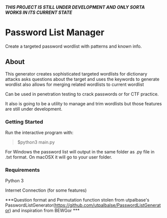 ***THIS PROJECT IS STILL UNDER DEVELOPMENT AND ONLY SORTA WORKS IN ITS CURRENT STATE***
# Password List Manager
Create a targeted password wordlist with patterns and known info.

## About

This generator creates sophisticated targeted wordlists for dictionary attacks 
asks questions about the target and uses the keywords to generate wordlist also allows for merging related wordlists to current wordlist

Can be used in penetration testing to crack passwords or for CTF practice.

It also is going to be a utility to manage and trim wordlists but those features are still under development.

### Getting Started

Run the interactive program with:

> $python3 main.py

For Windows the password list will output in the same folder as .py file in .txt format. On macOSX it will go to your user folder.

### Requirements

Python 3

Internet Connection (for some features)

***Question format and Permutation function stolen from utpalbase's PasswordListGenerator(https://github.com/utpalbalse/PasswordListGenerator) and inspiration from BEWGor ***
